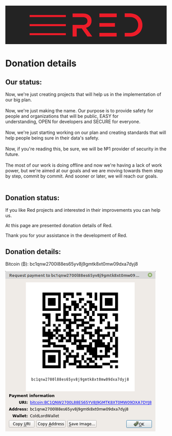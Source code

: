 ![plot](./Red_logo.png)

# Donation details

## Our status:

Now, we're just creating projects that will help us in the implementation of our big plan.<br/><br/>
Now, we're just making the name. Our purpose is to provide safety for people and organizations that will be public, EASY for<br/>
understanding, OPEN for developers and SECURE for everyone.<br/><br/>
Now, we're just starting working on our plan and creating standards that will help people being sure in their data's safety.<br/><br/>
Now, if you're reading this, be sure, we will be №1 provider of security in the future.<br/><br/>
The most of our work is doing offline and now we're having a lack of work power, but we're aimed at our goals and we are moving towards them step by step, commit by commit. And sooner or later, we will reach our goals.<br/><br/>

## Donation status:

If you like Red projects and interested in their improvements you can help us.

At this page are presented donation details of Red.

Thank you for your assistance in the development of Red.

## Donation details:

Bitcoin (₿): bc1qnw2700l88es65yv8j9gmtk8xt0mw09dxa7dyj8

![plot](./Bitcoin.png)
